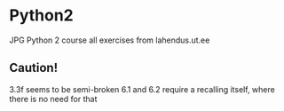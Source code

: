 # Python2
 JPG Python 2 course all exercises from lahendus.ut.ee

## Caution!
3.3f seems to be semi-broken
6.1 and 6.2 require a recalling itself, where there is no need for that

